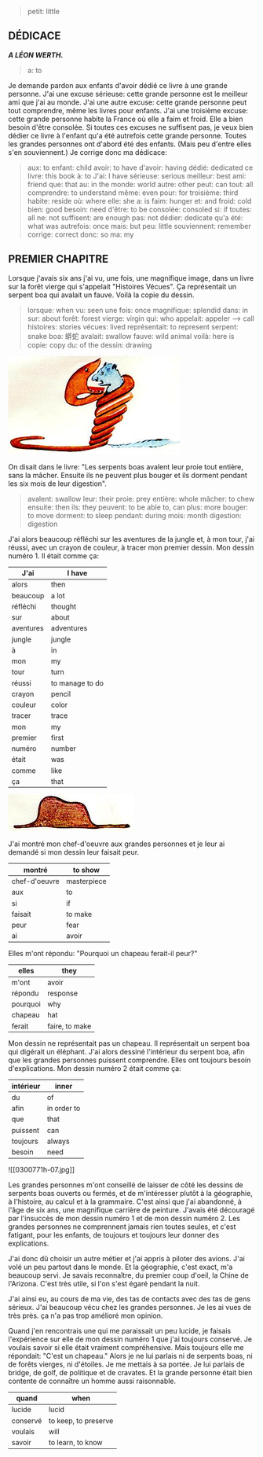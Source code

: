 > petit: little

## DÉDICACE

_**A LÉON WERTH.**_

> a: to

Je demande pardon aux enfants d'avoir dédié ce livre à une grande personne. J'ai une excuse sérieuse: cette grande personne est le meilleur ami que j'ai au monde. J'ai une autre excuse: cette grande personne peut tout comprendre, même les livres pour enfants. J'ai une troisième excuse: cette grande personne habite la France où elle a faim et froid. Elle a bien besoin d'être consolée. Si toutes ces excuses ne suffisent pas, je veux bien dédier ce livre à l'enfant qu'a été autrefois cette grande personne. Toutes les grandes personnes ont d'abord été des enfants. (Mais peu d'entre elles s'en souviennent.) Je corrige donc ma dédicace:

> aux: to
> enfant: child
> avoir: to have
> d'avoir: having
> dédié: dedicated
> ce livre: this book
> à: to
> J'ai: I have
> sérieuse: serious
> meilleur: best
> ami: friend
> que: that
> au: in the
> monde: world
> autre: other
> peut: can
> tout: all
> comprendre: to understand
> même: even
> pour: for
> troisième: third
> habite: reside
> où: where
> elle: she
> a: is
> faim: hunger
> et: and
> froid: cold
> bien: good
> besoin: need
> d'être: to be
> consolée: consoled
> si: if
> toutes: all
> ne: not
> suffisent: are enough
> pas: not
> dédier: dedicate
> qu'a été: what was
> autrefois: once
> mais: but
> peu: little
> souviennent: remember
> corrige: correct
> donc: so
> ma: my

## PREMIER CHAPITRE

Lorsque j'avais six ans j'ai vu, une fois, une magnifique image, dans un livre sur la forêt vierge qui s'appelait "Histoires Vécues". Ça représentait un serpent boa qui avalait un fauve. Voilà la copie du dessin.

> lorsque: when
> vu: seen
> une fois: once
> magnifique: splendid
> dans: in
> sur: about
> forêt: forest
> vierge: virgin
> qui: who
> appelait: appeler --> call
> histoires: stories
> vécues: lived
> représentait: to represent
> serpent: snake
> boa: 蟒蛇
> avalait: swallow
> fauve: wild animal
> voilà: here is
> copie: copy
> du: of the
> dessin: drawing

![](0300771h-05.jpg)

On disait dans le livre: "Les serpents boas avalent leur proie tout entière, sans la mâcher. Ensuite ils ne peuvent plus bouger et ils dorment pendant les six mois de leur digestion".

> avalent: swallow
> leur: their
> proie: prey
> entière: whole
> mâcher: to chew
> ensuite: then
> ils: they
> peuvent: to be able to, can
> plus: more
> bouger: to move
> dorment: to sleep
> pendant: during
> mois: month
> digestion: digestion

J'ai alors beaucoup réfléchi sur les aventures de la jungle et, à mon tour, j'ai réussi, avec un crayon de couleur, à tracer mon premier dessin. Mon dessin numéro 1. Il était comme ça:

| J'ai      | I have          |
| --------- | --------------- |
| alors     | then            |
| beaucoup  | a lot           |
| réfléchi  | thought         |
| sur       | about           |
| aventures | adventures      |
| jungle    | jungle          |
| à         | in              |
| mon       | my              |
| tour      | turn            |
| réussi    | to manage to do |
| crayon    | pencil          |
| couleur   | color           |
| tracer    | trace           |
| mon       | my              |
| premier   | first           |
| numéro    | number          |
| était     | was             |
| comme     | like            |
| ça        | that            |

![](0300771h-06.jpg)

J'ai montré mon chef-d'oeuvre aux grandes personnes et je leur ai demandé si mon dessin leur faisait peur.

| montré        | to show     |
| ------------- | ----------- |
| chef-d'oeuvre | masterpiece |
| aux           | to          |
| si            | if          |
| faisait       | to make     |
| peur          | fear        |
| ai            | avoir       |

Elles m'ont répondu: "Pourquoi un chapeau ferait-il peur?"

| elles    | they           |
| -------- | -------------- |
| m'ont    | avoir          |
| répondu  | response       |
| pourquoi | why            |
| chapeau  | hat            |
| ferait   | faire, to make |

Mon dessin ne représentait pas un chapeau. Il représentait un serpent boa qui digérait un éléphant. J'ai alors dessiné l'intérieur du serpent boa, afin que les grandes personnes puissent comprendre. Elles ont toujours besoin d'explications. Mon dessin numéro 2 était comme ça:

| intérieur | inner       |
| --------- | ----------- |
| du        | of          |
| afin      | in order to |
| que       | that        |
| puissent  | can         |
| toujours  | always      |
| besoin    | need        |

![[0300771h-07.jpg]]

Les grandes personnes m'ont conseillé de laisser de côté les dessins de serpents boas ouverts ou fermés, et de m'intéresser plutôt à la géographie, à l'histoire, au calcul et à la grammaire. C'est ainsi que j'ai abandonné, à l'âge de six ans, une magnifique carrière de peinture. J'avais été découragé par l'insuccès de mon dessin numéro 1 et de mon dessin numéro 2. Les grandes personnes ne comprennent jamais rien toutes seules, et c'est fatigant, pour les enfants, de toujours et toujours leur donner des explications.

J'ai donc dû choisir un autre métier et j'ai appris à piloter des avions. J'ai volé un peu partout dans le monde. Et la géographie, c'est exact, m'a beaucoup servi. Je savais reconnaître, du premier coup d'oeil, la Chine de l'Arizona. C'est très utile, si l'on s'est égaré pendant la nuit.

J'ai ainsi eu, au cours de ma vie, des tas de contacts avec des tas de gens sérieux. J'ai beaucoup vécu chez les grandes personnes. Je les ai vues de très près. ça n'a pas trop amélioré mon opinion.

Quand j'en rencontrais une qui me paraissait un peu lucide, je faisais l'expérience sur elle de mon dessin numéro 1 que j'ai toujours conservé. Je voulais savoir si elle était vraiment compréhensive. Mais toujours elle me répondait: "C'est un chapeau." Alors je ne lui parlais ni de serpents boas, ni de forêts vierges, ni d'étoiles. Je me mettais à sa portée. Je lui parlais de bridge, de golf, de politique et de cravates. Et la grande personne était bien contente de connaître un homme aussi raisonnable.

| quand    | when                 |
| -------- | -------------------- |
| lucide   | lucid                |
| conservé | to keep, to preserve |
| voulais  | will                 |
| savoir   | to learn, to know    |

